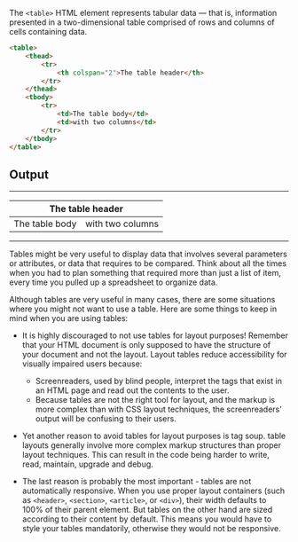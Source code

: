 The `<table>` HTML element represents tabular data — that is, information presented in a two-dimensional table comprised of rows and columns of cells containing data.

```html
<table>
    <thead>
        <tr>
            <th colspan="2">The table header</th>
        </tr>
    </thead>
    <tbody>
        <tr>
            <td>The table body</td>
            <td>with two columns</td>
        </tr>
    </tbody>
</table>
```
## Output
---
<table>
    <thead>
        <tr>
            <th colspan="2">The table header</th>
        </tr>
    </thead>
    <tbody>
        <tr>
            <td>The table body</td>
            <td>with two columns</td>
        </tr>
    </tbody>
</table>

---

Tables might be very useful to display data that involves several parameters or attributes, or data that requires to be compared. Think about all the times when you had to plan something that required more than just a list of item, every time you pulled up a spreadsheet to organize data.

Although tables are very useful in many cases, there are some situations where you might not want to use a table. Here are some things to keep in mind when you are using tables: 

* It is highly discouraged to not use tables for layout purposes! Remember that your HTML document is only supposed to have the structure of your document and not the layout. Layout tables reduce accessibility for visually impaired users because:
    * Screenreaders, used by blind people, interpret the tags that exist in an HTML page and read out the contents to the user. 
    * Because tables are not the right tool for layout, and the markup is more complex than with CSS layout techniques, the screenreaders' output will be confusing to their users.

* Yet another reason to avoid tables for layout purposes is tag soup. table layouts generally involve more complex markup structures than proper layout techniques. This can result in the code being harder to write, read, maintain, upgrade and debug.
* The last reason is probably the most important - tables are not automatically responsive. When you use proper layout containers (such as `<header>`, `<section>`, `<article>`, or `<div>`), their width defaults to 100% of their parent element. But tables on the other hand are sized according to their content by default. This means you would have to style your tables mandatorily, otherwise they would not be responsive.